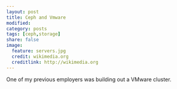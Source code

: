```yaml
---
layout: post
title: Ceph and Vmware
modified: 
category: posts
tags: [ceph,storage]
share: false
image:
  feature: servers.jpg
  credit: wikimedia.org
  creditlink: http://wikimedia.org
---
```


One of my previous employers was building out a VMware cluster. 